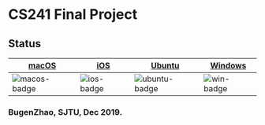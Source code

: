# CS241 Final Project

## Status
|[macOS][macos-link]|[iOS][ios-link]| [Ubuntu][ubuntu-link]| [Windows][win-link]|
|-----------------|----------------|---------------|---------------|
| ![macos-badge]   |![ios-badge]   | ![ubuntu-badge]      | ![win-badge]  |


[win-link]: ./actions?query=workflow%3AWindows "WindowsAction"
[win-badge]: ./workflows/Windows/badge.svg  "Windows"

[ubuntu-link]: ./actions?query=workflow%3AUbuntu "UbuntuAction"
[ubuntu-badge]: ./workflows/Ubuntu/badge.svg "Ubuntu"

[macos-link]: ./actions?query=workflow%3AmacOS "macOSAction"
[macos-badge]: ./workflows/macOS/badge.svg "macOS"

[ios-link]: ./actions?query=workflow%3AiOS "iOSAction"
[ios-badge]: ./workflows/iOS/badge.svg "iOS"



### BugenZhao, SJTU, Dec 2019.


